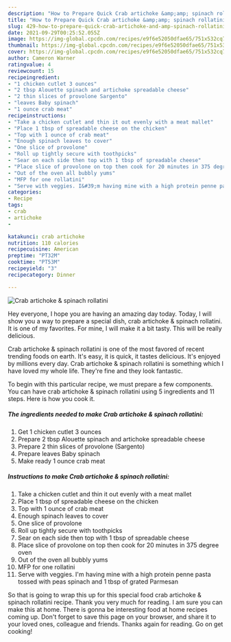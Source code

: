 ```yaml
---
description: "How to Prepare Quick Crab artichoke &amp;amp; spinach rollatini"
title: "How to Prepare Quick Crab artichoke &amp;amp; spinach rollatini"
slug: 429-how-to-prepare-quick-crab-artichoke-and-amp-spinach-rollatini
date: 2021-09-29T00:25:52.055Z
image: https://img-global.cpcdn.com/recipes/e9f6e52050dfae65/751x532cq70/crab-artichoke-spinach-rollatini-recipe-main-photo.jpg
thumbnail: https://img-global.cpcdn.com/recipes/e9f6e52050dfae65/751x532cq70/crab-artichoke-spinach-rollatini-recipe-main-photo.jpg
cover: https://img-global.cpcdn.com/recipes/e9f6e52050dfae65/751x532cq70/crab-artichoke-spinach-rollatini-recipe-main-photo.jpg
author: Cameron Warner
ratingvalue: 4
reviewcount: 15
recipeingredient:
- "1 chicken cutlet 3 ounces"
- "2 tbsp Alouette spinach and artichoke spreadable cheese"
- "2 thin slices of provolone Sargento"
- "leaves Baby spinach"
- "1 ounce crab meat"
recipeinstructions:
- "Take a chicken cutlet and thin it out evenly with a meat mallet"
- "Place 1 tbsp of spreadable cheese on the chicken"
- "Top with 1 ounce of crab meat"
- "Enough spinach leaves to cover"
- "One slice of provolone"
- "Roll up tightly secure with toothpicks"
- "Sear on each side then top with 1 tbsp of spreadable cheese"
- "Place slice of provolone on top then cook for 20 minutes in 375 degree oven"
- "Out of the oven all bubbly yums"
- "MFP for one rollatini"
- "Serve with veggies. I&#39;m having mine with a high protein penne pasta tossed with peas spinach and 1 tbsp of grated Parmesan"
categories:
- Recipe
tags:
- crab
- artichoke
- 

katakunci: crab artichoke  
nutrition: 110 calories
recipecuisine: American
preptime: "PT32M"
cooktime: "PT53M"
recipeyield: "3"
recipecategory: Dinner

---
```



![Crab artichoke &amp; spinach rollatini](https://img-global.cpcdn.com/recipes/e9f6e52050dfae65/751x532cq70/crab-artichoke-spinach-rollatini-recipe-main-photo.jpg)

Hey everyone, I hope you are having an amazing day today. Today, I will show you a way to prepare a special dish, crab artichoke &amp; spinach rollatini. It is one of my favorites. For mine, I will make it a bit tasty. This will be really delicious.

Crab artichoke &amp; spinach rollatini is one of the most favored of recent trending foods on earth. It's easy, it is quick, it tastes delicious. It's enjoyed by millions every day. Crab artichoke &amp; spinach rollatini is something which I have loved my whole life. They're fine and they look fantastic.




To begin with this particular recipe, we must prepare a few components. You can have crab artichoke &amp; spinach rollatini using 5 ingredients and 11 steps. Here is how you cook it.

<!--inarticleads1-->

##### The ingredients needed to make Crab artichoke &amp; spinach rollatini:

1. Get 1 chicken cutlet 3 ounces
1. Prepare 2 tbsp Alouette spinach and artichoke spreadable cheese
1. Prepare 2 thin slices of provolone (Sargento)
1. Prepare leaves Baby spinach
1. Make ready 1 ounce crab meat




<!--inarticleads2-->

##### Instructions to make Crab artichoke &amp; spinach rollatini:

1. Take a chicken cutlet and thin it out evenly with a meat mallet
1. Place 1 tbsp of spreadable cheese on the chicken
1. Top with 1 ounce of crab meat
1. Enough spinach leaves to cover
1. One slice of provolone
1. Roll up tightly secure with toothpicks
1. Sear on each side then top with 1 tbsp of spreadable cheese
1. Place slice of provolone on top then cook for 20 minutes in 375 degree oven
1. Out of the oven all bubbly yums
1. MFP for one rollatini
1. Serve with veggies. I&#39;m having mine with a high protein penne pasta tossed with peas spinach and 1 tbsp of grated Parmesan




So that is going to wrap this up for this special food crab artichoke &amp; spinach rollatini recipe. Thank you very much for reading. I am sure you can make this at home. There is gonna be interesting food at home recipes coming up. Don't forget to save this page on your browser, and share it to your loved ones, colleague and friends. Thanks again for reading. Go on get cooking!
